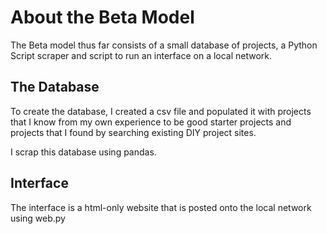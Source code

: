 # About the Beta Model

The Beta model thus far consists of a small database of projects, a Python Script scraper and script to run an interface on a local network.

## The Database

To create the database, I created a csv file and populated it with projects that I know from my own experience to be good starter projects and projects that I found by searching existing DIY project sites.

I scrap this database using pandas.

## Interface

The interface is a html-only website that is posted onto the local network using web.py
